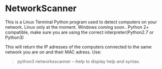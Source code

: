 # NetworkScanner
This is a Linux Terminal Python program used to detect computers on your network.
Linux only at the moment.
Windows coming soon..
Python 2+ compatible, make sure you are using the correct interpreter(Python2.7 or Python3)

This will return the IP adresses of the computers connected to the same network you are on and their MAC adress.
Use:
>python3 networksscanner    --help to display help and syntax.
